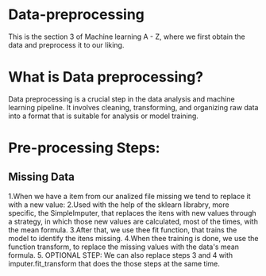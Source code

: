 # Data-preprocessing
This is the section 3 of Machine learning A - Z, where we first obtain the data and preprocess it to our liking.

# What is Data preprocessing?
Data preprocessing is a crucial step in the data analysis and machine learning pipeline. It involves cleaning, transforming, and organizing raw data into a format that is suitable for analysis or model training. 

# Pre-processing Steps:

## Missing Data
1.When we have a item from our analized file missing we tend to replace it with a new value: 
2.Used with the help of the sklearn librabry, more specific, the SimpleImputer, that replaces the itens with new values through a strategy, in which those new values are calculated, most of the times, with the mean formula.
3.After that, we use thee fit function, that trains the model to identify the itens missing.
4.When thee training is done, we use the function transform, to replace the missing values with the data's mean formula.
5. OPTIONAL STEP: We can also replace steps 3 and 4 with imputer.fit_transform that does the those steps at the same time.
